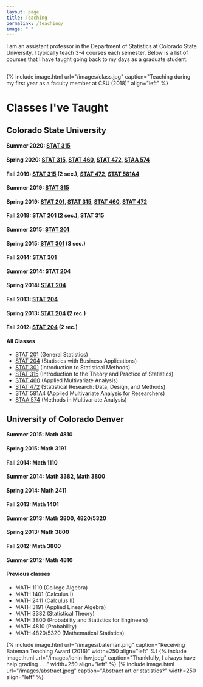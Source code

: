 ```yaml
---
layout: page
title: Teaching
permalink: /teaching/
image: " "
---
```


I am an assistant professor in the Department of Statistics at Colorado State University. I typically teach 3-4 courses each semester. Below is a list of courses that I have taught going back to my days as a graduate student. 

<hr style="clear:both;visibility: hidden;" />  


{% include image.html url="/images/class.jpg" caption="Teaching during my first year as a faculty member at CSU (2018)" align="left" %}
 


# Classes I've Taught

## Colorado State University

#### Summer 2020: [STAT 315](/teaching/stat315) 
#### Spring 2020: [STAT 315](/teaching/stat315), [STAT 460](/teaching/stat460), [STAT 472](/teaching/stat472), [STAA 574](/teaching/staa574)
#### Fall 2019: [STAT 315](/teaching/stat315) (2 sec.), [STAT 472](/teaching/stat472), [STAT 581A4](/teaching/stat581a4)
#### Summer 2019: [STAT 315](/teaching/stat315)
#### Spring 2019: [STAT 201](/teaching/stat201), [STAT 315](/teaching/stat315), [STAT 460](/teaching/stat460), [STAT 472](/teaching/stat472)
#### Fall 2018: [STAT 201](/teaching/stat201) (2 sec.), [STAT 315](/teaching/stat315)
#### Summer 2015: [STAT 201](/teaching/stat201)
#### Spring 2015: [STAT 301](/teaching/stat301) (3 sec.)
#### Fall 2014: [STAT 301](/teaching/stat301)
#### Summer 2014: [STAT 204](/teaching/stat204)
#### Spring 2014: [STAT 204](/teaching/stat204)
#### Fall 2013: [STAT 204](/teaching/stat204)
#### Spring 2013: [STAT 204](/teaching/stat204) (2 rec.)
#### Fall 2012: [STAT 204](/teaching/stat204) (2 rec.)

#### All Classes

- [STAT 201](/teaching/stat201) (General Statistics)
- [STAT 204](/teaching/stat204) (Statistics with Business Applications)
- [STAT 301](/teaching/stat301) (Introduction to Statistical Methods)
- [STAT 315](/teaching/stat315) (Introduction to the Theory and Practice of Statistics) 
- [STAT 460](/teaching/stat460) (Applied Multivariate Analysis) 
- [STAT 472](/teaching/stat472) (Statistical Research: Data, Design, and Methods) 
- [STAT 581A4](/teaching/stat581a4) (Applied Multivariate Analysis for Researchers)
- [STAA 574](/teaching/staa574) (Methods in Multivariate Analysis)

## University of Colorado Denver

#### Summer 2015: Math 4810
#### Spring 2015: Math 3191
#### Fall 2014: Math 1110
#### Summer 2014: Math 3382, Math 3800
#### Spring 2014: Math 2411
#### Fall 2013: Math 1401
#### Summer 2013: Math 3800, 4820/5320
#### Spring 2013: Math 3800
#### Fall 2012: Math 3800
#### Summer 2012: Math 4810

#### Previous classes

- MATH 1110 (College Algebra)
- MATH 1401 (Calculus I)
- MATH 2411 (Calculus II)
- MATH 3191 (Applied Linear Algebra)
- MATH 3382 (Statistical Theory)
- MATH 3800 (Probability and Statistics for Engineers)
- MATH 4810 (Probability)
- MATH 4820/5320 (Mathematical Statistics)


{% include image.html url="/images/bateman.png" caption="Receiving Bateman Teaching Award (2016)" width=250 align="left" %}
{% include image.html url="/images/lenin-hw.jpeg" caption="Thankfully, I always have help grading . . ." width=250 align="left" %}
{% include image.html url="/images/abstract.jpeg" caption="Abstract art or statistics?" width=250 align="left" %}


